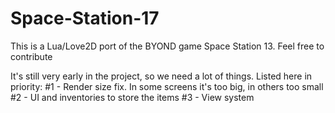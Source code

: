 # Space-Station-17
This is a Lua/Love2D port of the BYOND game Space Station 13. Feel free to contribute

It's still very early in the project, so we need a lot of things. Listed here in priority:
#1 - Render size fix. In some screens it's too big, in others too small
#2 - UI and inventories to store the items
#3 - View system
